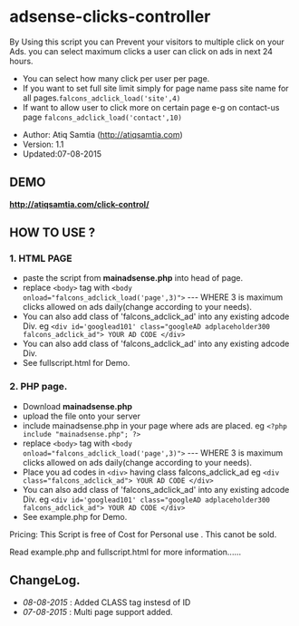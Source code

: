 adsense-clicks-controller
=========================

By Using this script you can Prevent your visitors to multiple click on your Ads. 
you can select maximum clicks a user can click on ads in next 24 hours.

- You can select how many click per user per page.
- If you want to set full site limit simply for page name pass site name for all pages.`falcons_adclick_load('site',4)`
- If want to allow user to click more on certain page e-g on contact-us page `falcons_adclick_load('contact',10)`



* Author: Atiq Samtia (http://atiqsamtia.com)
* Version: 1.1
* Updated:07-08-2015

## DEMO

  **http://atiqsamtia.com/click-control/**


## HOW TO USE ?

### 1. HTML PAGE
  * paste the script from **mainadsense.php** into head of page.
  * replace `<body>` tag with `<body onload="falcons_adclick_load('page',3)">` --- WHERE 3 is maximum clicks allowed on ads daily(change according to your needs).
  *  You can also add class of 'falcons_adclick_ad' into any existing adcode Div. eg  `<div id='googlead101' class="googleAD adplaceholder300 falcons_adclick_ad"> YOUR AD CODE </div>`
  * You can also add class of 'falcons_adclick_ad' into any existing adcode Div.
  * See fullscript.html for Demo.
  
### 2. PHP page.
  * Download **mainadsense.php**
  * upload the file onto your server 
  * include mainadsense.php in your page where ads are placed.  eg `<?php include "mainadsense.php"; ?>`
  * replace `<body>` tag with `<body onload="falcons_adclick_load('page',3)">` --- WHERE 3 is maximum clicks allowed on ads daily(change according to your needs).
  * Place you ad codes in `<div>` having  class falcons_adclick_ad  eg  `<div class="falcons_adclick_ad"> YOUR AD CODE </div>`
  * You can also add class of 'falcons_adclick_ad' into any existing adcode Div. eg  `<div id='googlead101' class="googleAD adplaceholder300 falcons_adclick_ad"> YOUR AD CODE </div>`
  * See example.php for Demo.
  

Pricing: This Script is free of Cost for Personal use . This canot be sold.

Read example.php and fullscript.html for more information......

## ChangeLog.

 * *08-08-2015* : Added CLASS tag instesd of ID
 * *07-08-2015* : Multi page support added.

